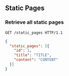 ## Static Pages

### Retrieve all static pages

```http
GET /static_pages HTTP/1.1
```

```json
{
  "static_pages": [{
    "id": 1,
    "title": "TITLE",
    "content": "CONTENT"
  }]
}
```
